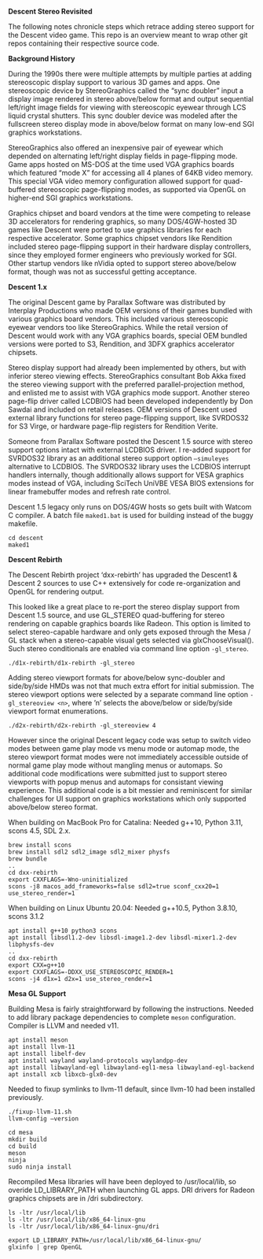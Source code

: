 **Descent Stereo Revisited**

The following notes chronicle steps which retrace adding stereo support for the Descent video game.
This repo is an overview meant to wrap other git repos containing their respective source code.  

**Background History**

During the 1990s there were multiple attempts by multiple parties at adding stereoscopic display support
to various 3D games and apps. One stereoscopic device by StereoGraphics called the “sync doubler”
input a display image rendered in stereo above/below format and output sequential left/right image fields 
for viewing with stereoscopic eyewear through LCS liquid crystal shutters. This sync doubler device was
modeled after the fullscreen stereo display mode in above/below format on many low-end SGI graphics
workstations.

StereoGraphics also offered an inexpensive pair of eyewear which depended on alternating left/right
display fields in page-flipping mode. Game apps hosted on MS-DOS at the time used VGA graphics
boards which featured “mode X” for accessing all 4 planes of 64KB video memory. This special VGA
video memory configuration allowed support for quad-buffered stereoscopic page-flipping modes, 
as supported via OpenGL on higher-end SGI graphics workstations. 

Graphics chipset and board vendors at the time were competing to release 3D accelerators for
rendering graphics, so many DOS/4GW-hosted 3D games like Descent were ported to use graphics
libraries for each respective accelerator. Some graphics chipset vendors like Rendition included
stereo page-flipping support in their hardware display controllers, since they employed former
engineers who previously worked for SGI. Other startup vendors like nVidia opted to support
stereo above/below format, though was not as successful getting acceptance. 
 
**Descent 1.x**

The original Descent game by Parallax Software was distributed by Interplay Productions who
made OEM versions of their games bundled with various graphics board vendors. This included
various stereoscopic eyewear vendors too like StereoGraphics. While the retail version of Descent 
would work with any VGA graphics boards, special OEM bundled versions were ported to S3,
Rendition, and 3DFX graphics accelerator chipsets.

Stereo display support had already been implemented by others, but with inferior stereo viewing
effects. StereoGraphics consultant Bob Akka fixed the stereo viewing support with the preferred
parallel-projection method, and enlisted me to assist with VGA graphics mode support. Another
stereo page-flip driver called LCDBIOS had been developed independently by Don Sawdai and
included on retail releases. OEM versions of Descent used external library functions for stereo 
page-flipping support, like SVRDOS32 for S3 Virge, or hardware page-flip registers for Rendition Verite.

Someone from Parallax Software posted the Descent 1.5 source with stereo support options
intact with external LCDBIOS driver. I re-added support for SVRDOS32 library as an additional
stereo support option `—simuleyes` alternative to LCDBIOS. The SVRDOS32 library uses
the LCDBIOS interrupt handlers internally, though additionally allows support for VESA
graphics modes instead of VGA, including SciTech UniVBE VESA BIOS extensions for
linear framebuffer modes and refresh rate control.

Descent 1.5 legacy only runs on DOS/4GW hosts so gets built with Watcom C compiler.
A batch file `maked1.bat` is used for building instead of the buggy makefile.

```
cd descent
maked1
```

**Descent Rebirth**

The Descent Rebirth project ‘dxx-rebirth’ has upgraded the Descent1 & Descent 2 sources
to use C++ extensively for code re-organization and OpenGL for rendering output.

This looked like a great place to re-port the stereo display support from Descent 1.5 source,
and use GL_STEREO quad-buffering for stereo rendering on capable graphics boards like Radeon.
This option is limited to select stereo-capable hardware and only gets exposed through the
Mesa / GL stack when a stereo-capable visual gets selected via glxChooseVisual(). Such
stereo conditionals are enabled via command line option `-gl_stereo`.

```
./d1x-rebirth/d1x-rebirth -gl_stereo
```

Adding stereo viewport formats for above/below sync-doubler and side/by/side HMDs was not
that much extra effort for initial submission. The stereo viewport options were selected by a
separate command line option `-gl_stereoview <n>`, where ’n’ selects the above/below or
side/by/side viewport format enumerations.

```
./d2x-rebirth/d2x-rebirth -gl_stereoview 4
```

However since the original Descent legacy code was setup to switch video modes between 
game play mode vs menu mode or automap mode, the stereo viewport format modes were not
immediately accessible outside of normal game play mode without mangling menus or automaps.
So additional code modifications were submitted just to support stereo viewports with popup
menus and automaps for consistant viewing experience. This additional code is a bit messier and
reminiscent for similar challenges for UI support on graphics workstations which only supported
above/below stereo format.

When building on MacBook Pro for Catalina:
Needed g++10, Python 3.11, scons 4.5, SDL 2.x.

```
brew install scons
brew install sdl2 sdl2_image sdl2_mixer physfs
brew bundle
..
cd dxx-rebirth
export CXXFLAGS=-Wno-uninitialized
scons -j8 macos_add_frameworks=false sdl2=true sconf_cxx20=1 use_stereo_render=1
```

When building on Linux Ubuntu 20.04:
Needed g++10.5, Python 3.8.10, scons 3.1.2

```
apt install g++10 python3 scons
apt install libsdl1.2-dev libsdl-image1.2-dev libsdl-mixer1.2-dev libphysfs-dev
..
cd dxx-rebirth
export CXX=g++10
export CXXFLAGS=-DDXX_USE_STEREOSCOPIC_RENDER=1
scons -j4 d1x=1 d2x=1 use_stereo_render=1
```

**Mesa GL Support**

Building Mesa is fairly straightforward by following the instructions.
Needed to add library package dependencies to complete `meson` configuration.
Compiler is LLVM and needed v11.

```
apt install meson
apt install llvm-11
apt install libelf-dev
apt install wayland wayland-protocols waylandpp-dev
apt install libwayland-egl libwayland-egl1-mesa libwayland-egl-backend
apt install xcb libxcb-glx0-dev
```

Needed to fixup symlinks to llvm-11 default, since llvm-10 had been installed previously.

```
./fixup-llvm-11.sh
llvm-config —version
```

```
cd mesa
mkdir build
cd build
meson
ninja
sudo ninja install
```

Recompiled Mesa libraries will have been deployed to /usr/local/lib, so overide LD_LIBRARY_PATH when launching GL apps.
DRI drivers for Radeon graphics chipsets are in /dri subdirectory.

```
ls -ltr /usr/local/lib
ls -ltr /usr/local/lib/x86_64-linux-gnu
ls -ltr /usr/local/lib/x86_64-linux-gnu/dri
```
```
export LD_LIBRARY_PATH=/usr/local/lib/x86_64-linux-gnu/
glxinfo | grep OpenGL
```

